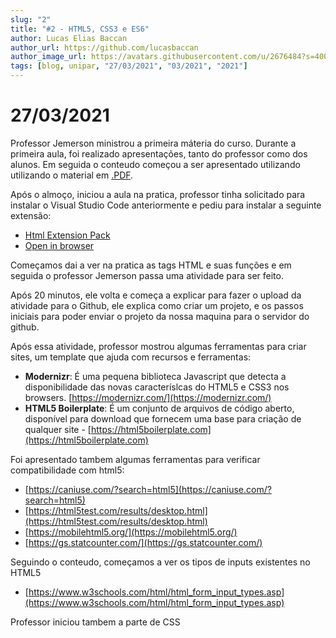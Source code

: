 ```yaml
---
slug: "2"
title: "#2 - HTML5, CSS3 e ES6"
author: Lucas Elias Baccan
author_url: https://github.com/lucasbaccan
author_image_url: https://avatars.githubusercontent.com/u/2676484?s=400&v=4
tags: [blog, unipar, "27/03/2021", "03/2021", "2021"]
---
```


# 27/03/2021

Professor Jemerson ministrou a primeira máteria do curso. Durante a primeira aula, foi realizado apresentações, tanto do professor como dos alunos. Em seguida o conteudo começou a ser apresentado utilizando utilizando o material em [.PDF](/docs/aula-2/aula01.pdf).

Após o almoço, iniciou a aula na pratica, professor tinha solicitado para instalar o Visual Studio Code anteriormente e pediu para instalar a seguinte extensão:
- [Html Extension Pack](https://marketplace.visualstudio.com/items?itemName=SimonSiefke.html-extension-pack)
- [Open in browser](https://marketplace.visualstudio.com/items?itemName=techer.open-in-browser)

Começamos dai a ver na pratica as tags HTML e suas funções e em seguida o professor Jemerson passa uma atividade para ser feito.

Após 20 minutos, ele volta e começa a explicar para fazer o upload da atividade para o Github, ele explica como criar um projeto, e os passos iniciais para poder enviar o projeto da nossa maquina para o servidor do github. 

Após essa atividade, professor mostrou algumas ferramentas para criar sites, um template que ajuda com recursos e ferramentas:
- **Modernizr**: É uma pequena biblioteca Javascript que detecta a disponibilidade das novas
caracteríslcas do HTML5 e CSS3 nos browsers. [https://modernizr.com/](https://modernizr.com/)
- **HTML5 Boilerplate**: É um conjunto de arquivos de código aberto, disponível para download que
fornecem uma base para criação de qualquer site - [https://html5boilerplate.com](https://html5boilerplate.com)

Foi apresentado tambem algumas ferramentas para verificar compatibilidade com html5:
- [https://caniuse.com/?search=html5](https://caniuse.com/?search=html5)
- [https://html5test.com/results/desktop.html](https://html5test.com/results/desktop.html)
- [https://mobilehtml5.org/](https://mobilehtml5.org/)
- [https://gs.statcounter.com/](https://gs.statcounter.com/)

Seguindo o conteudo, começamos a ver os tipos de inputs existentes no HTML5
- [https://www.w3schools.com/html/html_form_input_types.asp](https://www.w3schools.com/html/html_form_input_types.asp)

Professor iniciou tambem a parte de CSS